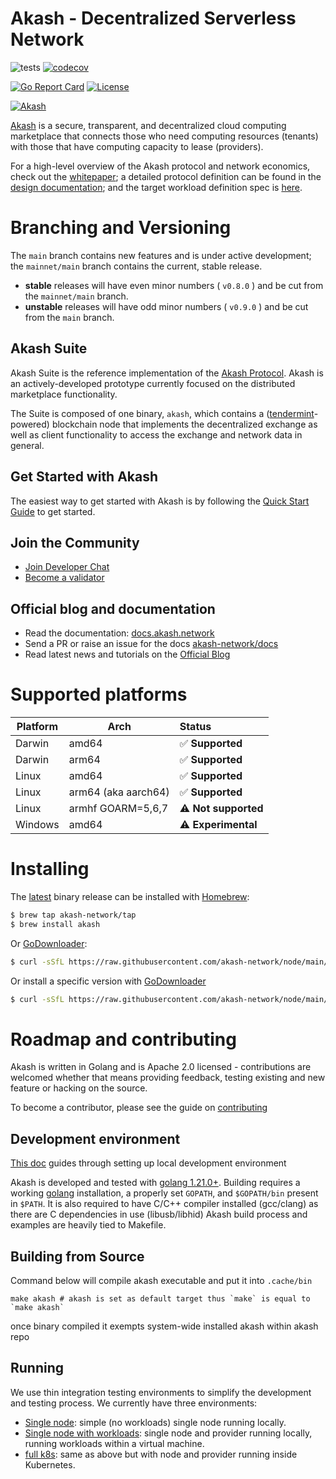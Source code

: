 # Akash - Decentralized Serverless Network

![tests](https://github.com/akash-network/node/workflows/tests/badge.svg)
[![codecov](https://codecov.io/github/akash-network/node/coverage.svg?branch=main)](https://codecov.io/github/akash-network/node?branch=main)

[![Go Report Card](https://goreportcard.com/badge/github.com/akash-network/node)](https://goreportcard.com/report/github.com/akash-network/node)
[![License](https://img.shields.io/badge/License-Apache%202.0-blue.svg)](https://opensource.org/licenses/Apache-2.0)

[![Akash](_docs/img/logo-label-black.svg "Akash")](#overview)

[Akash](https://akash.network) is a secure, transparent, and decentralized cloud computing marketplace that connects those who need computing resources (tenants) with those that have computing capacity to lease (providers).

For a high-level overview of the Akash protocol and network economics, check out the [whitepaper](https://ipfs.io/ipfs/QmVwsi5kTrg7UcUEGi5UfdheVLBWoHjze2pHy4tLqYvLYv); a detailed protocol definition can be 
found in the [design documentation](https://docs.akash.network); and the target workload definition spec is [here](https://docs.akash.network/sdl).

# Branching and Versioning

The `main` branch contains new features and is under active development; the `mainnet/main` branch contains the current, stable release.

* **stable** releases will have even minor numbers ( `v0.8.0` ) and be cut from the `mainnet/main` branch.
* **unstable** releases will have odd minor numbers ( `v0.9.0` ) and be cut from the `main` branch.

## Akash Suite

Akash Suite is the reference implementation of the [Akash Protocol](https://ipfs.io/ipfs/QmdV52bF7j4utynJ6L11RgG93FuJiUmBH1i7pRD6NjUt6B). Akash is an actively-developed prototype currently focused on the distributed marketplace functionality.

The Suite is composed of one binary, `akash`, which contains a ([tendermint](https://github.com/tendermint/tendermint)-powered) blockchain node that
implements the decentralized exchange as well as client functionality to access the exchange and network data in general.

## Get Started with Akash

The easiest way to get started with Akash is by following the [Quick Start Guide](https://docs.akash.network/guides/deploy) to get started. 

## Join the Community

- [Join Developer Chat](https://discord.com/invite/akash)
- [Become a validator](https://docs.akash.network/validating/validator)

## Official blog and documentation

- Read the documentation: [docs.akash.network](https://docs.akash.network)
- Send a PR or raise an issue for the docs [akash-network/docs](https://github.com/akash-network/docs)
- Read latest news and tutorials on the [Official Blog](https://akash.network/blog/)

# Supported platforms

Platform | Arch | Status
--- | --- | :---
Darwin | amd64 | ✅ **Supported**
Darwin | arm64 | ✅ **Supported**
Linux | amd64 | ✅ **Supported**
Linux | arm64 (aka aarch64) | ✅ **Supported**
Linux | armhf GOARM=5,6,7 | ⚠️ **Not supported**
Windows | amd64 | ⚠️ **Experimental**

# Installing

The [latest](https://github.com/akash-network/node/releases/latest) binary release can be installed with [Homebrew](https://brew.sh/):

```sh
$ brew tap akash-network/tap
$ brew install akash
```

Or [GoDownloader](https://github.com/goreleaser/godownloader):

```sh
$ curl -sSfL https://raw.githubusercontent.com/akash-network/node/main/install.sh | sh
```

Or install a specific version with [GoDownloader](https://github.com/goreleaser/godownloader)

```sh
$ curl -sSfL https://raw.githubusercontent.com/akash-network/node/main/install | sh -s -- v0.22.0
```

# Roadmap and contributing

Akash is written in Golang and is Apache 2.0 licensed - contributions are welcomed whether that means providing feedback, testing existing and new feature or hacking on the source.

To become a contributor, please see the guide on [contributing](CONTRIBUTING.md)

## Development environment
[This doc](https://github.com/akash-network/node/blob/main/_docs/development-environment.md) guides through setting up local development environment

Akash is developed and tested with [golang 1.21.0+](https://golang.org/). 
Building requires a working [golang](https://golang.org/) installation, a properly set `GOPATH`, and `$GOPATH/bin` present in `$PATH`.
It is also required to have C/C++ compiler installed (gcc/clang) as there are C dependencies in use (libusb/libhid)
Akash build process and examples are heavily tied to Makefile.


## Building from Source
Command below will compile akash executable and put it into `.cache/bin`
```shell
make akash # akash is set as default target thus `make` is equal to `make akash`
```
once binary compiled it exempts system-wide installed akash within akash repo

## Running

We use thin integration testing environments to simplify
the development and testing process.  We currently have three environments:

* [Single node](_run/lite): simple (no workloads) single node running locally.
* [Single node with workloads](_run/single): single node and provider running locally, running workloads within a virtual machine.
* [full k8s](_run/kube): same as above but with node and provider running inside Kubernetes.
